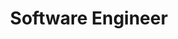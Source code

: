 ---
title: Software Engineer
description: Developed digital products that improved the quality of the client's work and eased their tasks, delivering practical and solid tools.
organization: IT4W SA
startDate: 2023-06-01 00:00:00
# endDate:
tags:
  - React.js
  - Vue.js
  - Laravel
  - Node.js
  - SQL
  - MongoDB
  - Illustrator
  - Photoshop
  - Docker
---